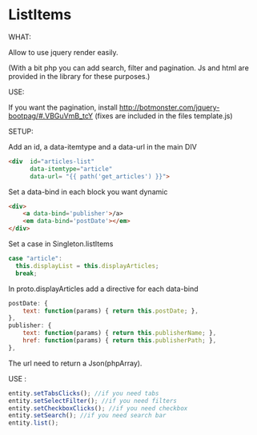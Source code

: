 ListItems
=========

WHAT:

Allow to use jquery render easily. 

(With a bit php you can add search, filter and pagination. Js and html are provided in the library for these purposes.)

USE:

If you want the pagination, install http://botmonster.com/jquery-bootpag/#.VBGuVmB_tcY (fixes are included in the files template.js)


SETUP:

Add an id, a data-itemtype and a data-url in the main DIV
```html
<div  id="articles-list"
      data-itemtype="article" 
      data-url= "{{ path('get_articles') }}">
```

Set a data-bind in each block you want dynamic
```html
<div>
    <a data-bind='publisher'>/a>
    <em data-bind='postDate'></em>
</div>
```

Set a case in Singleton.listItems
```javascript
case "article":
  this.displayList = this.displayArticles;
  break;
```
In proto.displayArticles add a directive for each data-bind
```javascript
postDate: {
    text: function(params) { return this.postDate; },
},
publisher: {
    text: function(params) { return this.publisherName; },
    href: function(params) { return this.publisherPath; },
},
```

The url need to return a Json(phpArray).

USE :
```javascript
entity.setTabsClicks(); //if you need tabs
entity.setSelectFilter(); //if you need filters
entity.setCheckboxClicks(); //if you need checkbox
entity.setSearch(); //if you need search bar
entity.list();
```

